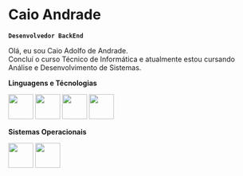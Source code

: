 
# Caio Andrade

**`Desenvolvedor BackEnd`**

<p>Olá, eu sou Caio Adolfo de Andrade.<br> Concluí o curso Técnico de Informática e atualmente estou cursando Análise e Desenvolvimento de Sistemas.</p>

<div>
  
<p><strong>Linguagens e Técnologias</strong></p>
  
<p align=left><img src="https://cdn.jsdelivr.net/gh/devicons/devicon@latest/icons/java/java-original-wordmark.svg" height=50px width=50px/>
<img src="https://cdn.jsdelivr.net/gh/devicons/devicon@latest/icons/postgresql/postgresql-original-wordmark.svg" height=50px width=50px/>
<img src="https://cdn.jsdelivr.net/gh/devicons/devicon@latest/icons/git/git-original.svg" height=50px width=50px />
<img src="https://cdn.jsdelivr.net/gh/devicons/devicon@latest/icons/spring/spring-original.svg" height= 50px width=50px />          
</p>

<p><strong>Sistemas Operacionais</strong></p>

<p>
<img src="https://cdn.jsdelivr.net/gh/devicons/devicon@latest/icons/archlinux/archlinux-original.svg" height=50px width=50px>
<img src="https://cdn.jsdelivr.net/gh/devicons/devicon@latest/icons/windows11/windows11-original.svg" height=50px width=50px/>
</p>
</div>       
          
